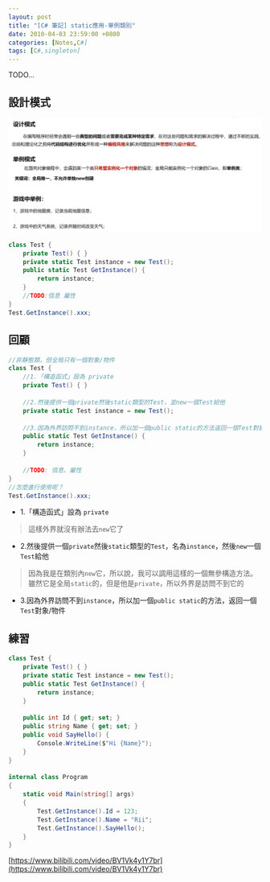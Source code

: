 ```yaml
---
layout: post
title: "[C# 筆記] static應用-單例類別"
date: 2010-04-03 23:59:00 +0800
categories: [Notes,C#]
tags: [C#,singleton]
---
```


TODO...
## 設計模式

![](/assets/img/post/singleton-1.png)

```c#
class Test {
    private Test() { }
    private static Test instance = new Test();
    public static Test GetInstance() {
        return instance;
    }
    //TODO:信息 屬性
}
Test.GetInstance().xxx;
```

## 回顧

```c#
//非靜態類，但全局只有一個對象/物件
class Test {
    //1.「構造函式」設為 private
    private Test() { } 

    //2.然後提供一個private然後static類型的Test，並new一個Test給他
    private static Test instance = new Test(); 

    //3.因為外界訪問不到instance，所以加一個public static的方法返回一個Test對象/物件
    public static Test GetInstance() {
        return instance;
    }

    //TODO: 信息、屬性
}
//怎麼進行使用呢？
Test.GetInstance().xxx;
```

- 1.「構造函式」設為 `private`      
> 這樣外界就沒有辦法去`new`它了

- 2.然後提供一個`private`然後`static`類型的`Test`，名為`instance`，然後`new`一個`Test`給他      
> 因為我是在類別內`new`它，所以說，我可以調用這樣的一個無參構造方法。    
> 雖然它是全局`static`的，但是他是`private`，所以外界是訪問不到它的 

- 3.因為外界訪問不到`instance`，所以加一個`public static`的方法，返回一個`Test`對象/物件


## 練習

```c#
class Test {
    private Test() { }
    private static Test instance = new Test();
    public static Test GetInstance() {
        return instance;
    }

    public int Id { get; set; }
    public string Name { get; set; }
    public void SayHello() {
        Console.WriteLine($"Hi {Name}");
    }
}

internal class Program
{
    static void Main(string[] args)
    {
        Test.GetInstance().Id = 123;
        Test.GetInstance().Name = "Rii";
        Test.GetInstance().SayHello();
    }
}
```

[https://www.bilibili.com/video/BV1Vk4y1Y7br](https://www.bilibili.com/video/BV1Vk4y1Y7br)